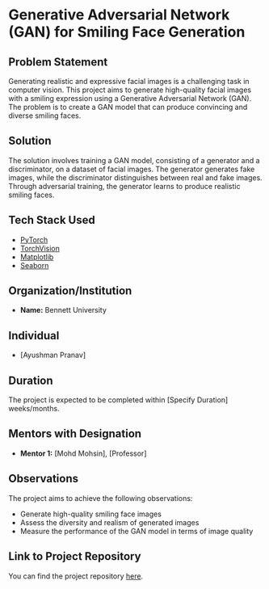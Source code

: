 # Generative Adversarial Network (GAN) for Smiling Face Generation

## Problem Statement

Generating realistic and expressive facial images is a challenging task in computer vision. This project aims to generate high-quality facial images with a smiling expression using a Generative Adversarial Network (GAN). The problem is to create a GAN model that can produce convincing and diverse smiling faces.

## Solution

The solution involves training a GAN model, consisting of a generator and a discriminator, on a dataset of facial images. The generator generates fake images, while the discriminator distinguishes between real and fake images. Through adversarial training, the generator learns to produce realistic smiling faces.

## Tech Stack Used

- [PyTorch](https://pytorch.org/)
- [TorchVision](https://pytorch.org/vision/stable/index.html)
- [Matplotlib](https://matplotlib.org/)
- [Seaborn](https://seaborn.pydata.org/)

## Organization/Institution 

- **Name:** Bennett University

## Individual

- [Ayushman Pranav]

## Duration

The project is expected to be completed within [Specify Duration] weeks/months.

## Mentors with Designation

- **Mentor 1:** [Mohd Mohsin], [Professor]

## Observations

The project aims to achieve the following observations:

- Generate high-quality smiling face images
- Assess the diversity and realism of generated images
- Measure the performance of the GAN model in terms of image quality

## Link to Project Repository

You can find the project repository [here](https://github.com/heathbrew/Build-Basic-Generative-Adversarial-Networks-GANs-/blob/main/5.C1W4B_Controllable_Generation.ipynb).
